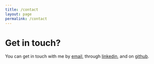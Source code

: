 ```yaml
---
title: /contact
layout: page
permalink: /contact
---
```


# Get in touch?


You can get in touch with me by <a href="mailto:igarashi.kouki@gmail.com">email</a>, through [linkedin](https://www.linkedin.com/in/igarash1), and on [github](https://github.com/igarash1).